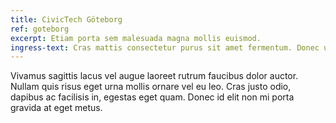 ```yaml
---
title: CivicTech Göteborg
ref: goteborg
excerpt: Etiam porta sem malesuada magna mollis euismod.
ingress-text: Cras mattis consectetur purus sit amet fermentum. Donec ullamcorper nulla non metus auctor fringilla.
---
```


Vivamus sagittis lacus vel augue laoreet rutrum faucibus dolor auctor. Nullam quis risus eget urna mollis ornare vel eu leo. Cras justo odio, dapibus ac facilisis in, egestas eget quam. Donec id elit non mi porta gravida at eget metus.
